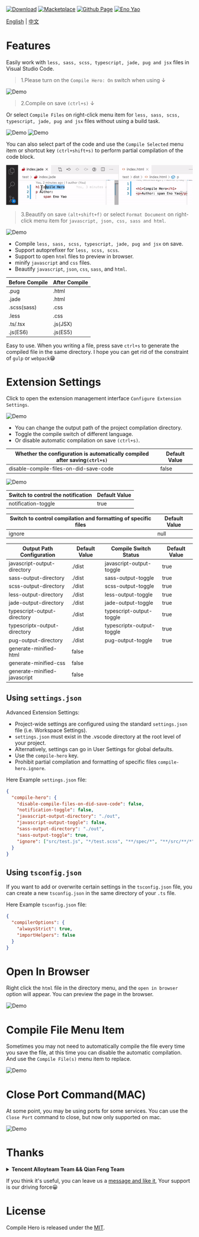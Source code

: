 <a href="https://marketplace.visualstudio.com/items?itemName=Wscats.eno"><img src="https://img.shields.io/badge/Download-3M+-orange" alt="Download" /></a>
<a href="https://marketplace.visualstudio.com/items?itemName=Wscats.eno"><img src="https://img.shields.io/badge/Macketplace-v2.00-brightgreen" alt="Macketplace" /></a>
<a href="https://github.com/Wscats/compile-hero"><img src="https://img.shields.io/badge/Github Page-Wscats-yellow" alt="Github Page" /></a>
<a href="https://github.com/Wscats"><img src="https://img.shields.io/badge/Author-Eno Yao-blueviolet" alt="Eno Yao" /></a>


[English](https://github.com/Wscats/compile-hero/blob/master/README.md) | [中文](https://gitee.com/wscats/compile-hero/blob/master/README.CN.md)

# Features

Easily work with `less, sass, scss, typescript, jade, pug and jsx` files in Visual Studio Code.

> 1.Please turn on the `Compile Hero: On` switch when using ↓

![Demo](./screenshots/9.png?raw=true)

> 2.Compile on save `(ctrl+s)` ↓

Or select `Compile Files` on right-click menu item for `less, sass, scss, typescript, jade, pug and jsx` files without using a build task.

![Demo](./screenshots/1.gif?raw=true)
![Demo](./screenshots/3.gif?raw=true)

You can also select part of the code and use the `Compile Selected` menu item or shortcut key `(ctrl+shift+s)` to perform partial compilation of the code block.

![Demo](./screenshots/10.gif?raw=true)

> 3.Beautify on save `(alt+shift+f)` or select `Format Document` on right-click menu item for `javascript, json, css, sass and html`.

![Demo](./screenshots/8.gif?raw=true)



- Compile `less, sass, scss, typescript, jade, pug and jsx` on save.
- Support autoprefixer for `less, scss, scss`.
- Support to open `html` files to preview in browser.
- minify `javascript` and `css` files.
- Beautify `javascript`, `json`, `css`, `sass`, and `html`.

| Before Compile | After Compile |
| -------------- | ------------- |
| .pug           | .html         |
| .jade          | .html         |
| .scss(sass)    | .css          |
| .less          | .css          |
| .ts/.tsx       | .js(JSX)      |
| .js(ES6)       | .js(ES5)      |

Easy to use. When you writing a file, press save `ctrl+s` to generate the compiled file in the same directory. I hope you can get rid of the constraint of `gulp` or `webpack`😁

# Extension Settings

Click to open the extension management interface `Configure Extension Settings`.

![Demo](./screenshots/5.gif?raw=true)

- You can change the output path of the project compilation directory.
- Toggle the compile switch of different language.
- Or disable automatic compilation on save `(ctrl+s)`.

| Whether the configuration is automatically compiled after saving`(ctrl+s)` | Default Value |
| -------------------------------------------------------------------------- | ------------- |
| disable-compile-files-on-did-save-code                                     | false         |

![Demo](./screenshots/7.gif?raw=true)

| Switch to control the notification | Default Value |
| ---------------------------------- | ------------- |
| notification-toggle | true |

| Switch to control compilation and formatting of specific files | Default Value |
| ---------------------------------- | ------------- |
| ignore | null |

| Output Path Configuration    | Default Value | Compile Switch Status     | Default Value |
| ---------------------------- | ------------- | ------------------------- | ------------- |
| javascript-output-directory  | ./dist        | javascript-output-toggle  | true          |
| sass-output-directory        | ./dist        | sass-output-toggle        | true          |
| scss-output-directory        | ./dist        | scss-output-toggle        | true          |
| less-output-directory        | ./dist        | less-output-toggle        | true          |
| jade-output-directory        | ./dist        | jade-output-toggle        | true          |
| typescript-output-directory  | ./dist        | typescript-output-toggle  | true          |
| typescriptx-output-directory | ./dist        | typescriptx-output-toggle | true          |
| pug-output-directory         | ./dist        | pug-output-toggle         | true          |
| generate-minified-html       | false         |
| generate-minified-css        | false         |
| generate-minified-javascript | false         |


## Using `settings.json`

Advanced Extension Settings:

- Project-wide settings are configured using the standard `settings.json` file (i.e. Workspace Settings).
- `settings.json` must exist in the .vscode directory at the root level of your project.
- Alternatively, settings can go in User Settings for global defaults.
- Use the `compile-hero` key.
- Prohibit partial compilation and formatting of specific files `compile-hero.ignore`.

Here Example `settings.json` file:

```json
{
  "compile-hero": {
    "disable-compile-files-on-did-save-code": false,
    "notification-toggle": false,
    "javascript-output-directory": "./out",
    "javascript-output-toggle": false,
    "sass-output-directory": "./out",
    "sass-output-toggle": true,
    "ignore": ["src/test.js", "*/test.scss", "**/spec/*", "**/src/**/*"],
  }
}
```

## Using `tsconfig.json`

If you want to add or overwrite certain settings in the `tsconfig.json` file, you can create a new `tsconfig.json` in the same directory of your `.ts` file.

Here Example `tsconfig.json` file:

```json
{
  "compilerOptions": {
    "alwaysStrict": true,
    "importHelpers": false
  }
}
```

# Open In Browser

Right click the `html` file in the directory menu, and the `open in browser` option will appear. You can preview the page in the browser.

![Demo](./screenshots/2.gif?raw=true)

# Compile File Menu Item

Sometimes you may not need to automatically compile the file every time you save the file, at this time you can disable the automatic compilation. And use the `Compile File(s)` menu item to replace.

![Demo](./screenshots/6.gif?raw=true)

# Close Port Command(MAC)

At some point, you may be using ports for some services. You can use the `Close Port` command to close, but now only supported on mac.

![Demo](./screenshots/4.gif?raw=true)

# Thanks

<b><details><summary>Tencent Alloyteam Team && Qian Feng Team</summary>
| [<img src="https://avatars1.githubusercontent.com/u/17243165?s=460&v=4" width="60px;"/><br /><sub>Eno Yao</sub>](https://github.com/Wscats) | [<img src="https://avatars2.githubusercontent.com/u/5805270?s=460&v=4" width="60px;"/><br /><sub>Aaron Xie</sub>](https://github.com/aaron-xie) | [<img src="https://avatars3.githubusercontent.com/u/12515367?s=460&v=4" width="60px;"/><br /><sub>DK Lan</sub>](https://github.com/dk-lan) | [<img src="https://avatars1.githubusercontent.com/u/30917929?s=460&v=4" width="60px;"/><br /><sub>Yong</sub>](https://github.com/flowerField) | [<img src="https://avatars3.githubusercontent.com/u/33544236?s=460&v=4" width="60px;"/><br /><sub>Li Ting</sub>](https://github.com/Liting1) | <img src="https://avatars2.githubusercontent.com/u/50255537?s=400&u=cfd51a5f46862d14e92e032a5b7ec073b67a904b&v=4" width="60px;"/><br /><sub>Xin</sub> | [<img src="https://avatars0.githubusercontent.com/u/39754159?s=400&v=4" width="60px;"/><br /><sub>Lemon</sub>](https://github.com/lemonyyye) | [<img src="https://avatars3.githubusercontent.com/u/31915459?s=400&u=11ea9bc9baa62784208a29dddcd0a77789e9620f&v=4" width="60px;"/><br /><sub>Jing</sub>](https://github.com/vickySC) | [<img src="https://avatars2.githubusercontent.com/u/24653988?s=400&u=76227871dea8d4b57162093fde63b7d52910145d&v=4" width="60px;"/><br /><sub>Lin</sub>](https://github.com/shirley3790) | [<img src="https://avatars2.githubusercontent.com/u/23230108?s=460&v=4" width="60px;"/><br /><sub>Tian Fly</sub>](https://github.com/tiantengfly) |
| - | - | - | - | - | - | - | - | - | - |

If you enjoy front end, you should have it! Xie, Yao, Yong, Ting, Jing, Lin, Tian, Xin, Xia, DK and Lemon, thanks to my team for their efforts ~ Waiting for you in our heart！
</details></b>

If you think it's useful, you can leave us a [message and like it](https://marketplace.visualstudio.com/items?itemName=Wscats.qf&ssr=false#review-details), Your support is our driving force😀

# License

Compile Hero is released under the [MIT](http://opensource.org/licenses/MIT).
